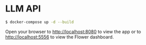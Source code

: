 # LLM API

```sh
$ docker-compose up -d --build
```

Open your browser to [http://localhost:8080](http://localhost:8080) to view the app or to [http://localhost:5556](http://localhost:5556) to view the Flower dashboard.
